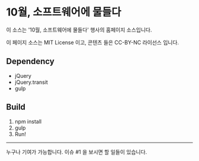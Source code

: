 # 10월, 소프트웨어에 물들다

이 소스는 '10월, 소프트웨어에 물들다' 행사의 홈페이지 소스입니다.

이 페이지 소스는 MIT License 이고, 콘텐츠 들은 CC-BY-NC 라이선스 입니다.

## Dependency
* jQuery
* jQuery.transit
* gulp

## Build
1. npm install
2. gulp
3. Run!

---

누구나 기여가 가능합니다. 이슈 #1 을 보시면 할 일들이 있습니다.
